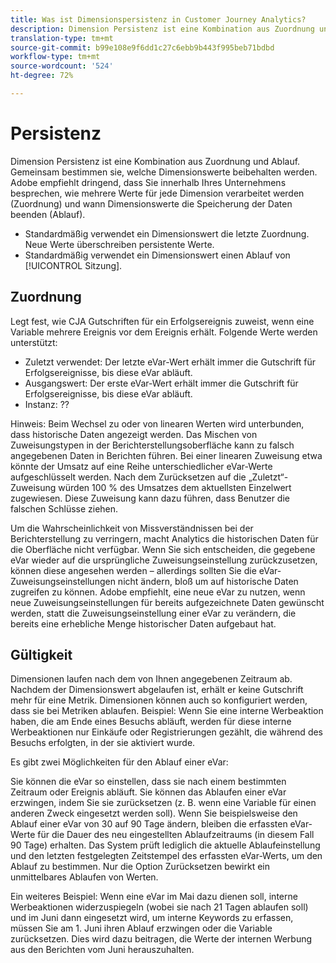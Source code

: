 ```yaml
---
title: Was ist Dimensionspersistenz in Customer Journey Analytics?
description: Dimension Persistenz ist eine Kombination aus Zuordnung und Ablauf. Gemeinsam bestimmen sie, welche Dimensionswerte beibehalten werden.
translation-type: tm+mt
source-git-commit: b99e108e9f6dd1c27c6ebb9b443f995beb71bdbd
workflow-type: tm+mt
source-wordcount: '524'
ht-degree: 72%

---
```



# Persistenz

Dimension Persistenz ist eine Kombination aus Zuordnung und Ablauf. Gemeinsam bestimmen sie, welche Dimensionswerte beibehalten werden. Adobe empfiehlt dringend, dass Sie innerhalb Ihres Unternehmens besprechen, wie mehrere Werte für jede Dimension verarbeitet werden (Zuordnung) und wann Dimensionswerte die Speicherung der Daten beenden (Ablauf).

* Standardmäßig verwendet ein Dimensionswert die letzte Zuordnung. Neue Werte überschreiben persistente Werte.
* Standardmäßig verwendet ein Dimensionswert einen Ablauf von [!UICONTROL Sitzung].

## Zuordnung

Legt fest, wie CJA Gutschriften für ein Erfolgsereignis zuweist, wenn eine Variable mehrere Ereignis vor dem Ereignis erhält. Folgende Werte werden unterstützt:

* Zuletzt verwendet: Der letzte eVar-Wert erhält immer die Gutschrift für Erfolgsereignisse, bis diese eVar abläuft.
* Ausgangswert: Der erste eVar-Wert erhält immer die Gutschrift für Erfolgsereignisse, bis diese eVar abläuft.
* Instanz: ??

Hinweis: Beim Wechsel zu oder von linearen Werten wird unterbunden, dass historische Daten angezeigt werden. Das Mischen von Zuweisungstypen in der Berichterstellungsoberfläche kann zu falsch angegebenen Daten in Berichten führen. Bei einer linearen Zuweisung etwa könnte der Umsatz auf eine Reihe unterschiedlicher eVar-Werte aufgeschlüsselt werden. Nach dem Zurücksetzen auf die „Zuletzt“-Zuweisung würden 100 % des Umsatzes dem aktuellsten Einzelwert zugewiesen. Diese Zuweisung kann dazu führen, dass Benutzer die falschen Schlüsse ziehen.

Um die Wahrscheinlichkeit von Missverständnissen bei der Berichterstellung zu verringern, macht Analytics die historischen Daten für die Oberfläche nicht verfügbar. Wenn Sie sich entscheiden, die gegebene eVar wieder auf die ursprüngliche Zuweisungseinstellung zurückzusetzen, können diese angesehen werden – allerdings sollten Sie die eVar-Zuweisungseinstellungen nicht ändern, bloß um auf historische Daten zugreifen zu können. Adobe empfiehlt, eine neue eVar zu nutzen, wenn neue Zuweisungseinstellungen für bereits aufgezeichnete Daten gewünscht werden, statt die Zuweisungseinstellung einer eVar zu verändern, die bereits eine erhebliche Menge historischer Daten aufgebaut hat.

## Gültigkeit

Dimensionen laufen nach dem von Ihnen angegebenen Zeitraum ab. Nachdem der Dimensionswert abgelaufen ist, erhält er keine Gutschrift mehr für eine Metrik. Dimensionen können auch so konfiguriert werden, dass sie bei Metriken ablaufen. Beispiel: Wenn Sie eine interne Werbeaktion haben, die am Ende eines Besuchs abläuft, werden für diese interne Werbeaktionen nur Einkäufe oder Registrierungen gezählt, die während des Besuchs erfolgten, in der sie aktiviert wurde.

Es gibt zwei Möglichkeiten für den Ablauf einer eVar:

Sie können die eVar so einstellen, dass sie nach einem bestimmten Zeitraum oder Ereignis abläuft.
Sie können das Ablaufen einer eVar erzwingen, indem Sie sie zurücksetzen (z. B. wenn eine Variable für einen anderen Zweck eingesetzt werden soll).
Wenn Sie beispielsweise den Ablauf einer eVar von 30 auf 90 Tage ändern, bleiben die erfassten eVar-Werte für die Dauer des neu eingestellten Ablaufzeitraums (in diesem Fall 90 Tage) erhalten. Das System prüft lediglich die aktuelle Ablaufeinstellung und den letzten festgelegten Zeitstempel des erfassten eVar-Werts, um den Ablauf zu bestimmen. Nur die Option Zurücksetzen bewirkt ein unmittelbares Ablaufen von Werten.

Ein weiteres Beispiel: Wenn eine eVar im Mai dazu dienen soll, interne Werbeaktionen widerzuspiegeln (wobei sie nach 21 Tagen ablaufen soll) und im Juni dann eingesetzt wird, um interne Keywords zu erfassen, müssen Sie am 1. Juni ihren Ablauf erzwingen oder die Variable zurücksetzen. Dies wird dazu beitragen, die Werte der internen Werbung aus den Berichten vom Juni herauszuhalten.